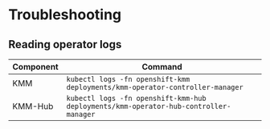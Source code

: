 # Troubleshooting

## Reading operator logs

| Component | Command                                                                              |
|-----------|--------------------------------------------------------------------------------------|
| KMM       | `kubectl logs -fn openshift-kmm deployments/kmm-operator-controller-manager`         |
| KMM-Hub   | `kubectl logs -fn openshift-kmm-hub deployments/kmm-operator-hub-controller-manager` |
